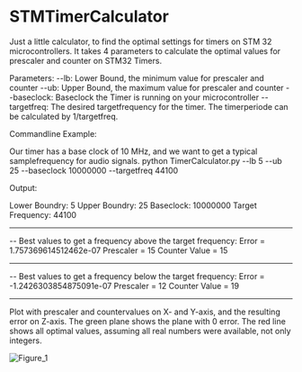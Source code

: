 # STMTimerCalculator

Just a little calculator, to find the optimal settings for timers on STM 32 microcontrollers. It takes 4 parameters to calculate the optimal values for prescaler and counter on STM32 Timers. 

Parameters:
--lb: Lower Bound, the minimum value for prescaler and counter
--ub: Upper Bound, the maximum value for prescaler and counter
--baseclock: Baseclock the Timer is running on your microcontroller
--targetfreq: The desired targetfrequency for the timer. The timerperiode can be calculated by 1/targetfreq.

Commandline Example:

Our timer has a base clock of 10 MHz, and we want to get a typical samplefrequency for audio signals.
python TimerCalculator.py --lb 5 --ub 25 --baseclock 10000000 --targetfreq 44100

Output:

Lower Boundry:  5
Upper Boundry:  25
Baseclock:  10000000
Target Frequency:  44100
* * * * * * * * * * * * * * * * * * * * * * * * * * * * * * *
-- Best values to get a frequency above the target frequency:
Error = 1.757369614512462e-07
Prescaler = 15
Counter Value = 15
* * * * * * * * * * * * * * * * * * * * * * * * * * * * * * *
-- Best values to get a frequency below the target frequency:
Error = -1.2426303854875091e-07
Prescaler = 12
Counter Value = 19
* * * * * * * * * * * * * * * * * * * * * * * * * * * * * * *

Plot with prescaler and countervalues on X- and Y-axis, and the resulting error on Z-axis. The green plane shows the plane with 0 error.
The red line shows all optimal values, assuming all real numbers were available, not only integers. 

![Figure_1](https://github.com/SpeedyBK/STMTimerCalculator/assets/34403003/b90cfc61-12d0-4ce2-94c1-6f6f47ff8110)
